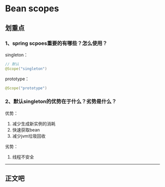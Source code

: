 # Bean scopes

## 划重点
### 1、spring scpoes重要的有哪些？怎么使用？
singleton：
```java
// 默认
@Scope("singleton")
```

prototype：
```java
@Scope("prototype")
```

### 2、默认singleton的优势在于什么？劣势是什么？
优势：
1. 减少生成新实例的消耗
2. 快速获取bean
3. 减少jvm垃圾回收

劣势：
1. 线程不安全

---

## 正文吧

<comment/>